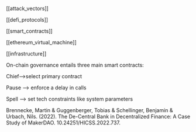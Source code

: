 [[attack_vectors]]

[[defi_protocols]]

[[smart_contracts]]

[[ethereum_virtual_machine]]

[[infrastructure]]




On-chain governance entails three main smart contracts:

Chief-->select primary contract 

Pause --> enforce a delay in calls 

Spell --> set tech constraints like system parameters

Brennecke, Martin & Guggenberger, Tobias & Schellinger, Benjamin & Urbach, Nils. (2022). The De-Central Bank in Decentralized Finance: A Case Study of MakerDAO. 10.24251/HICSS.2022.737. 